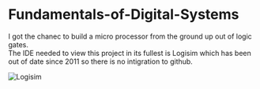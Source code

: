 # Fundamentals-of-Digital-Systems
I got the chanec to build a micro processor from the ground up out of logic gates.  
The IDE needed to view this project in its fullest is Logisim which has been out of date since 2011 so there is no intigration to github. 

![Logisim](https://user-images.githubusercontent.com/43457107/99444448-758b2680-28d9-11eb-9647-3d7d6fc48743.JPG)
